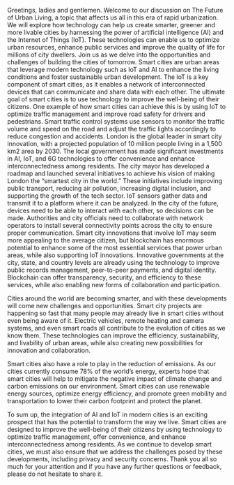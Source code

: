 Greetings, ladies and gentlemen. Welcome to our discussion on The Future of Urban Living, a topic that affects us all in this era of rapid urbanization. We will explore how technology can help us create smarter, greener and more livable cities by harnessing the power of artificial intelligence (AI) and the Internet of Things (IoT). These technologies can enable us to optimize urban resources, enhance public services and improve the quality of life for millions of city dwellers. Join us as we delve into the opportunities and challenges of building the cities of tomorrow.
Smart cities are urban areas that leverage modern technology such as IoT and AI to enhance the living conditions and foster sustainable urban development. The IoT is a key component of smart cities, as it enables a network of interconnected devices that can communicate and share data with each other. The ultimate goal of smart cities is to use technology to improve the well-being of their citizens. One example of how smart cities can achieve this is by using IoT to optimize traffic management and improve road safety for drivers and pedestrians. Smart traffic control systems use sensors to monitor the traffic volume and speed on the road and adjust the traffic lights accordingly to reduce congestion and accidents.
London is the global leader in smart city innovation, with a projected population of 10 million people living in a 1,500 km2 area by 2030. The local government has made significant investments in AI, IoT, and 6G technologies to offer convenience and enhance interconnectedness among residents. The city mayor has developed a roadmap and launched several initiatives to achieve his vision of making London the “smartest city in the world.” These initiatives include improving public transport, reducing air pollution, increasing digital inclusion, and supporting the growth of the tech sector.
IoT sensors gather data and transmit it to a platform where it can be analyzed. In the city of the future, devices need to be able to interact with each other, so decisions can be made. Authorities and city officials need to collaborate with network operators to install several connectivity points across the city to ensure proper communication.
Smart city innovations that involve IoT may seem more appealing to the average citizen, but blockchain has enormous potential to enhance some of the most essential services that power urban areas, while also supporting IoT innovations. Innovative governments at the city, state, and country levels are already using the technology to improve public records management, peer-to-peer payments, and digital identity. Blockchain can offer transparency, security, and efficiency to these services, while also enabling new forms of collaboration and participation.

Cities around the world are becoming smarter, and with these developments will come new challenges and opportunities. Smart city projects are happening so fast that many people may already live in smart cities without even being aware of it. Electric vehicles, remote heating and camera systems, and even smart roads all contribute to the evolution of cities as we know them. These technologies can improve the efficiency, sustainability, and livability of urban areas, while also creating new possibilities for innovation and collaboration.

Smart cities also have a role to play in the reduction of emissions. As our cities currently consume 78% of the world’s energy, experts hope that smart cities will help to mitigate the negative impact of climate change and carbon emissions on our environment. Smart cities can use renewable energy sources, optimize energy efficiency, and promote green mobility and transportation to lower their carbon footprint and protect the planet.

To sum up, the integration of AI and IoT in modern cities is an exciting prospect that has the potential to transform the way we live. Smart cities are designed to improve the well-being of their citizens by using technology to optimize traffic management, offer convenience, and enhance interconnectedness among residents. As we continue to develop smart cities, we must also ensure that we address the challenges posed by these developments, including privacy and security concerns. Thank you all so much for your attention and if you have any further questions or feedback, please do not hesitate to share it.
